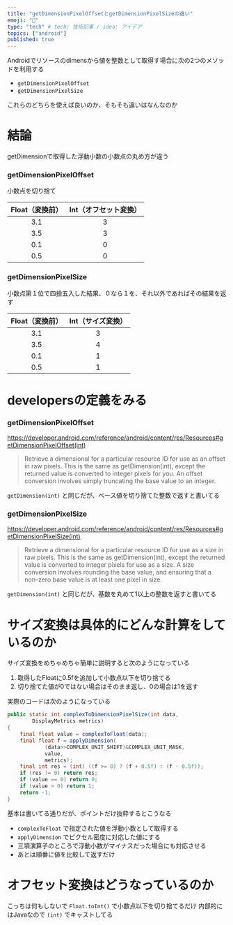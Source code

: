 ```yaml
---
title: "getDimensionPixelOffsetとgetDimensionPixelSizeの違い"
emoji: "📌"
type: "tech" # tech: 技術記事 / idea: アイデア
topics: ["android"]
published: true
---
```


Androidでリソースのdimensから値を整数として取得す場合に次の2つのメソッドを利用する

- `getDimensionPixelOffset`
- `getDimensionPixelSize`

これらのどちらを使えば良いのか、そもそも違いはなんなのか

# 結論

getDimensionで取得した浮動小数の小数点の丸め方が違う

### getDimensionPixelOffset

小数点を切り捨て

| Float（変換前） | Int（オフセット変換） |
| :-: | :-: |
| 3.1 | 3 |
| 3.5 | 3 |
| 0.1 | 0 |
| 0.5 | 0 |

### getDimensionPixelSize

小数点第１位で四捨五入した結果、０なら１を、それ以外であればその結果を返す

| Float（変換前） | Int（サイズ変換） |
| :-: | :-: |
| 3.1 | 3 |
| 3.5 | 4 |
| 0.1 | 1 |
| 0.5 | 1 |

# developersの定義をみる

### getDimensionPixelOffset

https://developer.android.com/reference/android/content/res/Resources#getDimensionPixelOffset(int)

> Retrieve a dimensional for a particular resource ID for use as an offset in raw pixels. This is the same as getDimension(int), except the returned value is converted to integer pixels for you. An offset conversion involves simply truncating the base value to an integer.

`getDimension(int)` と同じだが、ベース値を切り捨てた整数で返すと書いてる

### getDimensionPixelSize

https://developer.android.com/reference/android/content/res/Resources#getDimensionPixelSize(int)

> Retrieve a dimensional for a particular resource ID for use as a size in raw pixels. This is the same as getDimension(int), except the returned value is converted to integer pixels for use as a size. A size conversion involves rounding the base value, and ensuring that a non-zero base value is at least one pixel in size.

`getDimension(int)` と同じだが、基数を丸めて1以上の整数を返すと書いてる

# サイズ変換は具体的にどんな計算をしているのか

サイズ変換をめちゃめちゃ簡単に説明すると次のようになっている

1. 取得したFloatに0.5fを追加して小数点以下を切り捨てる
1. 切り捨てた値が0ではない場合はそのまま返し、0の場合は1を返す

実際のコードは次のようになっている

```java
public static int complexToDimensionPixelSize(int data,
        DisplayMetrics metrics)
{
    final float value = complexToFloat(data);
    final float f = applyDimension(
            (data>>COMPLEX_UNIT_SHIFT)&COMPLEX_UNIT_MASK,
            value,
            metrics);
    final int res = (int) ((f >= 0) ? (f + 0.5f) : (f - 0.5f));
    if (res != 0) return res;
    if (value == 0) return 0;
    if (value > 0) return 1;
    return -1;
}
```

基本は書いてる通りだが、ポイントだけ抜粋するとこうなる

- `complexToFloat` で指定された値を浮動小数として取得する
- `applyDimension` でピクセル密度に対応した値にする
- 三項演算子のところで浮動小数がマイナスだった場合にも対応させる
- あとは順番に値を比較して返すだけ

# オフセット変換はどうなっているのか

こっちは何もしないで `Float.toInt()` で小数点以下を切り捨てるだけ
内部的にはJavaなので `(int)` でキャストしてる